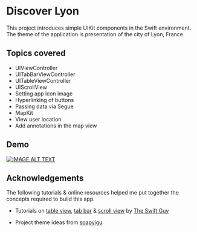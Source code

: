 # Discover Lyon

This project introduces simple UIKit components in the Swift environment. The theme of the application is presentation of the city of Lyon, France.

## Topics covered
- UIViewController
- UITabBarViewController
- UITableViewController  
- UIScrollView
- Setting app icon image
- Hyperlinking of buttons
- Passing data via Segue
- MapKit 
- View user location
- Add annotations in the map view

## Demo

[![IMAGE ALT TEXT](http://img.youtube.com/vi/pLq253iSoHs/0.jpg)](http://www.youtube.com/watch?v=pLq253iSoHs "Video Title")

<!-- https://stackoverflow.com/questions/11804820/embed-a-youtube-video  -->

## Acknowledgements

The following tutorials & online resources helped me put together the concepts required to build this app.

- Tutorials on [table view](https://www.youtube.com/watch?v=A6Wl8ySrOZI), [tab bar](https://www.youtube.com/watch?v=nFw1yVhG4r8) & [scroll view](https://www.youtube.com/watch?v=LhhW3xqhCzg) by [The Swift Guy](https://www.youtube.com/channel/UC-d1NWv5IWtIkfH47ux4dWA)
<!-- - Link a button to a site [SO query](https://stackoverflow.com/questions/39392939/how-to-add-a-hyperlink-button-on-ios-swift) -->
- Project theme ideas from [soapyigu](https://github.com/soapyigu/Swift-30-Projects)
